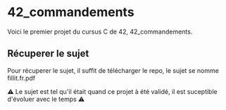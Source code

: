 # 42_commandements

Voici le premier projet du cursus C de 42, 42_commandements.

## Récuperer le sujet

Pour récuperer le sujet, il suffit de télécharger le repo, le sujet se nomme fillit.fr.pdf

⚠️ Le sujet est tel qu'il était quand ce projet à été validé, il est suceptible d'évoluer avec le temps ⚠️
